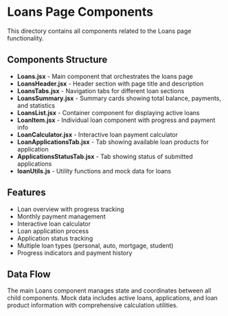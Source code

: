 # Loans Page Components

This directory contains all components related to the Loans page functionality.

## Components Structure

-   **Loans.jsx** - Main component that orchestrates the loans page
-   **LoansHeader.jsx** - Header section with page title and description
-   **LoansTabs.jsx** - Navigation tabs for different loan sections
-   **LoansSummary.jsx** - Summary cards showing total balance, payments, and statistics
-   **LoansList.jsx** - Container component for displaying active loans
-   **LoanItem.jsx** - Individual loan component with progress and payment info
-   **LoanCalculator.jsx** - Interactive loan payment calculator
-   **LoanApplicationsTab.jsx** - Tab showing available loan products for application
-   **ApplicationsStatusTab.jsx** - Tab showing status of submitted applications
-   **loanUtils.js** - Utility functions and mock data for loans

## Features

-   Loan overview with progress tracking
-   Monthly payment management
-   Interactive loan calculator
-   Loan application process
-   Application status tracking
-   Multiple loan types (personal, auto, mortgage, student)
-   Progress indicators and payment history

## Data Flow

The main Loans component manages state and coordinates between all child components. Mock data includes active loans, applications, and loan product information with comprehensive calculation utilities.
